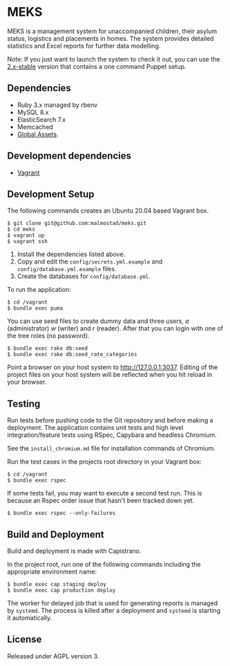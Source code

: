 # MEKS
MEKS is a management system for unaccompanied children, their asylum status, logistics and placements in homes. The system provides detailed statistics and Excel reports for further data modelling.

Note: If you just want to launch the system to check it out, you can use the [2.x-stable](https://github.com/malmostad/meks/tree/2.x-stable ) version that contains a one command Puppet setup.

## Dependencies
* Ruby 3.x managed by rbenv
* MySQL 8.x
* ElasticSearch 7.x
* Memcached
* [Global Assets](https://github.com/malmostad/global-assets).

## Development dependencies
* [Vagrant](https://www.vagrantup.com/)

## Development Setup
The following commands creates an Ubuntu 20.04 based Vagrant box.

```shell
$ git clone git@github.com:malmostad/meks.git
$ cd meks
$ vagrant up
$ vagrant ssh
```

1. Install the dependencies listed above.
2. Copy and edit the `config/secrets.yml.example` and `config/database.yml.example` files.
3. Create the databases for `config/database.yml`.

To run the application:

```shell
$ cd /vagrant
$ bundle exec puma
```
You can use seed files to create dummy data and three users, *a* (administrator) *w* (writer) and *r* (reader). After that you can login with one of the tree roles (no password).

```shell
$ bundle exec rake db:seed
$ bundle exec rake db:seed_rate_categories
```

Point a browser on your host system to http://127.0.0.1:3037. Editing of the project files on your host system will be reflected when you hit reload in your browser.

## Testing
Run tests before pushing code to the Git repository and before making a deployment. The application contains unit tests and high level integration/feature tests using RSpec, Capybara and headless Chromium.

See the `install_chromium.md` file for installation commands of Chromium.

Run the test cases in the projects root directory in your Vagrant box:

```shell
$ cd /vagrant
$ bundle exec rspec
```

If some tests fail, you may want to execute a second test run. This is because an Rspec order issue that hasn't been tracked down yet.

```shell
$ bundle exec rspec --only-failures
```

## Build and Deployment
Build and deployment is made with Capistrano.

In the project root, run one of the following commands including the appropriate environment name:

```shell
$ bundle exec cap staging deploy
$ bundle exec cap production deploy
```

The worker for delayed job that is used for generating reports is managed by `systemd`. The process is killed after a deployment and `systemd` is starting it automatically.

## License
Released under AGPL version 3.
